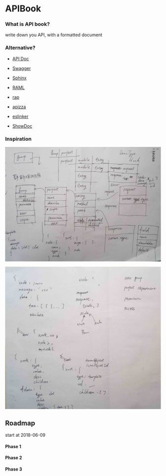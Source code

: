 # APIBook

### What is API book?

write down you API, with a formatted document

### Alternative?

* [API Doc](http://apidocjs.com/)
* [Swagger](https://swagger.io/)
* [Sphinx](http://www.sphinx-doc.org/en/master/)
* [RAML](https://raml.org/)

* [rap](http://rapapi.org/org/index.do)
* [apizza](https://apizza.net/)
* [eslinker](https://www.eolinker.com/#/)

* [ShowDoc](https://www.showdoc.cc/web/#/)

### Inspiration

![image](https://raw.githubusercontent.com/DeronW/apibook/master/images/models.jpg)

![image](https://raw.githubusercontent.com/DeronW/apibook/master/images/structure.jpg)

## Roadmap

start at 2018-06-09

#### Phase 1

#### Phase 2

#### Phase 3
